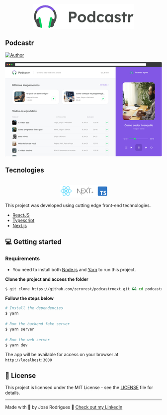 <div align="center">
  <img src=".github/podcastr-logo.svg" alt="Podcastr logo">
</div>

## Podcastr

[![Author](https://img.shields.io/badge/author-zerorest-8257E5?style=flat-square)](https://github.com/zerorest)

![Podcastr preview](.github/app-preview.png)

## Tecnologies

<div align="center">
  <br />
  <img src=".github/tech-logos.png" alt="Technologies used">
</div>

This project was developed using cutting edge front-end technologies.


- [ReactJS](https://reactjs.org/)
- [Typescript](https://www.typescriptlang.org/)
- [Next.js](https://nextjs.org/)

## 💻 Getting started

### Requirements

- You need to install both [Node.js](https://nodejs.org/en/download/) and [Yarn](https://yarnpkg.com/) to run this project.

**Clone the project and access the folder**

```bash
$ git clone https://github.com/zerorest/podcastrnext.git && cd podcastrnext
```

**Follow the steps below**

```bash
# Install the dependencies
$ yarn

# Run the backend fake server
$ yarn server

# Run the web server
$ yarn dev
```

The app will be available for access on your browser at `http://localhost:3000`

## 📝 License

This project is licensed under the MIT License - see the [LICENSE](LICENSE) file for details.

---

Made with 💜 by José Rodrigues 👋 [Check out my LinkedIn](https://www.linkedin.com/in/jos%C3%A9-rodrigues-a98a6a173)
